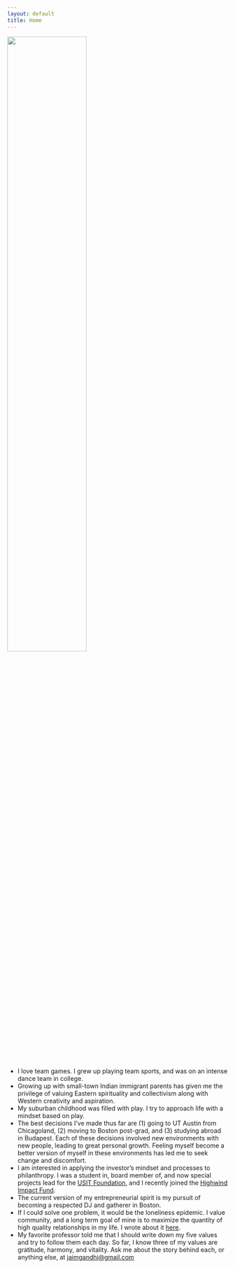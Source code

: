 ```yaml
---
layout: default
title: Home
---
```


<img src="{{ site.url }}/assets/images/about.jpg" width="60%"> 
<br/>
<a href="https://www.linkedin.com/in/jai-gandhi/" style="color: inherit;" target="_blank"><i class="fa fa-linkedin"></i></a>
<a href="https://www.instagram.com/_jaigandhi/" style="color: inherit;" target="_blank"><i class="fa fa-instagram"></i></a>

- I love team games. I grew up playing team sports, and was on an intense dance team in college.
- Growing up with small-town Indian immigrant parents has given me the privilege of valuing Eastern spirituality and collectivism along with Western creativity and aspiration.
- My suburban childhood was filled with play. I try to approach life with a mindset based on play.
- The best decisions I’ve made thus far are (1) going to UT Austin from Chicagoland, (2) moving to Boston post-grad, and (3) studying abroad in Budapest. Each of these decisions involved new environments with new people, leading to great personal growth. Feeling myself become a better version of myself in these environments has led me to seek change and discomfort.
- I am interested in applying the investor’s mindset and processes to philanthropy. I was a student in, board member of, and now special projects lead for the [USIT Foundation](https://www.usitfoundation.org/), and I recently joined the [Highwind Impact Fund](https://highwindimpact.wordpress.com/).
- The current version of my entrepreneurial spirit is my pursuit of becoming a respected DJ and gatherer in Boston.
- If I could solve one problem, it would be the loneliness epidemic. I value community, and a long term goal of mine is to maximize the quantity of high quality relationships in my life. I wrote about it [here](https://jaigandhi.substack.com/p/reimagining-consumer-social?r=72hf1).
- My favorite professor told me that I should write down my five values and try to follow them each day. So far, I know three of my values are gratitude, harmony, and vitality. Ask me about the story behind each, or anything else, at [jaimgandhi@gmail.com](mailto:jaimgandhi@gmail.com)